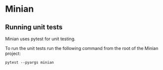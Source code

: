 # Minian

## Running unit tests
Minian uses pytest for unit testing.

To run the unit tests run the following command from the root of the Minian project:
```
pytest --pyargs minian
```